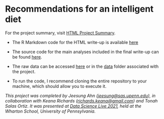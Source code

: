 # Recommendations for an intelligent diet

For the project summary, visit [HTML Project Summary](https://htmlpreview.github.io/?https://github.com/jeesung-ahn/Nutrient_Clustering_Project/blob/main/Intelligent_Diet_Jeesung_Ahn.html). 


- The R Markdown code for the HTML write-up is available [here](https://github.com/jeesung-ahn/Nutrient_Clustering_Project/blob/main/Intelligent_Diet_Jeesung_Ahn.Rmd)

- The source code for the main analyses included in the final write-up can be found [here]( https://github.com/jeesung-ahn/Nutrient_Clustering_Project/blob/main/source.R).

- The raw data can be accessed [here](https://www.canada.ca/en/health-canada/services/food-nutrition/healthy-eating/nutrient-data/canadian-nutrient-file-2015-download-files.html) or in the [data](https://github.com/jeesung-ahn/Nutrient_Clustering_Project/tree/main/data) folder associated with the project.

- To run the code, I recommend cloning the entire repository to your machine, which should allow you to execute it.


*This project was completed by Jeesung Ahn (jeesung@sas.upenn.edu), in collaboration with Keana Richards (richards.keana@gmail.com) and Tonah Salas Ortiz. It was presented at [Data Science Live 2021](http://jh-cai.com/modern-data-mining/dsl.html), held at the Wharton School, University of Pennsylvania.*